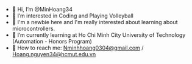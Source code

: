 - 👋 Hi, I’m @MinHoang34
- 👀 I’m interested in Coding and Playing Volleyball
- 👀 I'm a newbie here and I'm really interested about learning about microcontrollers.
- 👀 I’m currently learning at Ho Chi Minh City University of Technology (Automation - Honors Program)
- 👀 How to reach me: Nminhhoang0304@gmail.com / Hoang.nguyen34@hcmut.edu.vn

<!---
MinHoang34/MinHoang34 is a ✨ special ✨ repository because its `README.md` (this file) appears on your GitHub profile.
You can click the Preview link to take a look at your changes.
--->
